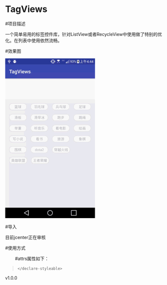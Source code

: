 # TagViews


#项目描述

一个简单易用的标签控件库，针对ListView或者RecycleView中使用做了特别的优化。在列表中使用依然流畅。


#效果图

 ![image](https://github.com/ludaiqian/TagViews/blob/master/sample/screenshot/phone_screen.gif)
 
#导入

目前jcenter正在审核


#使用方式
<blockquote>
   <com.flqy.tagviews.TagLayout
        android:id="@+id/skillTags"
        android:layout_width="match_parent"
        android:layout_height="wrap_content"
        android:paddingRight="16dp"
        android:paddingLeft="16dp"
        android:paddingTop="16dp"
        android:paddingBottom="16dp"
        app:horizontalSpace="16dp"
        app:verticalSpace="16dp"
        app:tagTextSize="14sp"
        app:tagTextColor="@color/selector_label_text"
        app:tagBackground="@drawable/selector_label_tag"
        app:tagTextHorizontalPadding="8dp"
        app:tagTextVerticalPadding="4dp"
        app:tagMinWidth="70dp"
        app:tagSelectMode="multiple"/>
</blockquote>
        
#attrs属性如下：
<blockquote>

 <declare-styleable name="TagLayout">
        <attr name="horizontalSpace" format="dimension" /><!-- tag之间的横向间距-->
        <attr name="verticalSpace" format="dimension" /><!-- tag之间的纵向间距-->
        <attr name="maxLines" format="integer" /><!-- 最大行数-->
        <attr name="tagResId" format="reference" /><!-- tag TextView资源id，可将tag文字大小、颜色、背景、padding等单独配置提升复用性-->
        <attr name="tagTextSize" format="dimension" /><!-- tag文字大小-->
        <attr name="tagBackground" format="reference" /><!-- tag背景-->
        <attr name="tagMinWidth" format="dimension" /><!-- tag最小宽度-->
        <attr name="tagTextColor" format="color" /><!-- tag文字颜色-->
        <attr name="tagTextHorizontalPadding" format="dimension" /><!-- tag 内部横向padding-->
        <attr name="tagTextVerticalPadding" format="dimension" /><!-- tag 内部纵向padding-->
        <attr name="maximumSelectionCount" format="integer" /><!-- 设置最多能够选择的个数-->
        <attr name="tagSelectMode" format="enum"><!-- 单选 多选-->
            <enum name="single" value="1"></enum><!--单选-->
            <enum name="multiple" value="2"></enum><!--多选-->
            <enum name="none" value="0"></enum><!--不可选-->
        </attr>
        <!--以下配置建议在列表中提高性能使用-->
        <attr name="cacheMode" format="enum"><!-- 缓存方式，常用方式下没有影响，当tag需要在RecycleView或者ListView中显示，设置为lazy能显著提高性能-->
            <enum name="auto" value="0"></enum><!--自动根据当前tag数量来增删childView，默认方式-->
            <enum name="lazy" value="1"></enum><!--tag数量会根据最大tag数量来决定，大于会等于tag数量的childView自动隐藏，而不是删除，性能最佳-->
            <enum name="none" value="2"></enum><!--不使用缓存-->
        </attr>
        <attr name="maxTags" format="integer" /><!--tags最大显示数量-->
        <attr name="preCache" format="boolean" /><!-- 预缓存，初始化时预先添加一定数量的childView-->

    </declare-styleable>
 
</blockquote>
v1.0.0


